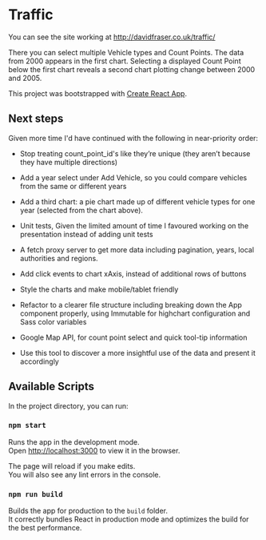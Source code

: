 # Traffic

You can see the site working at <http://davidfraser.co.uk/traffic/>

There you can select multiple Vehicle types and Count Points. The data from 2000 appears in the first chart. Selecting a displayed Count Point below the first chart reveals a second chart plotting change between 2000 and 2005.

This project was bootstrapped with [Create React App](https://github.com/facebook/create-react-app).

## Next steps

Given more time I'd have continued with the following in near-priority order:

* Stop treating count_point_id's like they’re unique (they aren’t because they have multiple directions)

* Add a year select under Add Vehicle, so you could compare vehicles from the same or different years 

* Add a third chart: a pie chart made up of different vehicle types for one year (selected from the chart above).
* Unit tests, Given the limited amount of time I favoured working on the presentation instead of adding unit tests
* A fetch proxy server to get more data including pagination, years, local authorities and regions. 

* Add click events to chart xAxis, instead of additional rows of buttons 

* Style the charts and make mobile/tablet friendly 

* Refactor to a clearer file structure including breaking down the App component properly, using Immutable for highchart configuration and Sass color variables 

* Google Map API, for count point select and quick tool-tip information

* Use this tool to discover a more insightful use of the data and present it accordingly



## Available Scripts

In the project directory, you can run:

### `npm start`

Runs the app in the development mode.<br>
Open [http://localhost:3000](http://localhost:3000) to view it in the browser.

The page will reload if you make edits.<br>
You will also see any lint errors in the console.

### `npm run build`

Builds the app for production to the `build` folder.<br>
It correctly bundles React in production mode and optimizes the build for the best performance.


